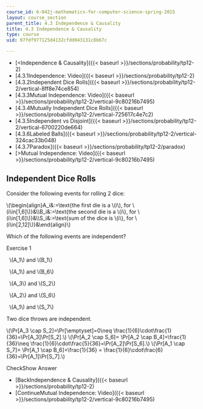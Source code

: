 ```yaml
---
course_id: 6-042j-mathematics-for-computer-science-spring-2015
layout: course_section
parent_title: 4.3 Independence & Causality
title: 4.3 Independence & Causality
type: course
uid: 07fdf977125d4132cfdd043131c8b67c

---
```


*   [<Independence & Causality]({{< baseurl >}}/sections/probability/tp12-2)
*   [4.3.1Independence: Video]({{< baseurl >}}/sections/probability/tp12-2)
*   [4.3.2Independent Dice Rolls]({{< baseurl >}}/sections/probability/tp12-2/vertical-8ff8e74ce854)
*   [4.3.3Mutual Independence: Video]({{< baseurl >}}/sections/probability/tp12-2/vertical-9c80216b7495)
*   [4.3.4Mutually Independent Dice Rolls]({{< baseurl >}}/sections/probability/tp12-2/vertical-725617c4e7c2)
*   [4.3.5Independent vs Disjoint]({{< baseurl >}}/sections/probability/tp12-2/vertical-6700220de664)
*   [4.3.6Labeled Balls]({{< baseurl >}}/sections/probability/tp12-2/vertical-324cac33b048)
*   [4.3.7Paradox]({{< baseurl >}}/sections/probability/tp12-2/paradox)
*   [\>Mutual Independence: Video]({{< baseurl >}}/sections/probability/tp12-2/vertical-9c80216b7495)

Independent Dice Rolls
----------------------

  

Consider the following events for rolling 2 dice:

\\(\\begin{align}A\_i&:=\\text{the first die is a \\(i\\), for \\(i\\in\[1,6\]\\)}&\\\\B\_i&:=\\text{the second die is a \\(i\\), for \\(i\\in\[1,6\]\\)}&\\\\S\_i&:=\\text{sum of the dice is \\(i\\), for \\(i\\in\[2,12\]\\)}&\\end{align}\\)

Which of the following events are independent?

Exercise 1

&nbsp; \\(A\_1\\) and \\(B\_1\\) &nbsp;

&nbsp; \\(A\_1\\) and \\(B\_6\\) &nbsp;

&nbsp; \\(A\_3\\) and \\(S\_2\\) &nbsp;

&nbsp; \\(A\_2\\) and \\(S\_6\\) &nbsp;

&nbsp; \\(A\_1\\) and \\(S\_7\\) &nbsp;

Two dice throws are independent.

\\(\\Pr\[A\_3 \\cap S\_2\]=\\Pr\[\\emptyset\]=0\\neq \\frac{1}{6}\\cdot\\frac{1}{36}=\\Pr\[A\_3\]\\Pr\[S\_2\].\\) \\(\\Pr\[A\_2 \\cap S\_6\]= \\Pr\[A\_2 \\cap B\_4\]=\\frac{1}{36}\\neq \\frac{1}{6}\\cdot\\frac{5}{36}=\\Pr\[A\_2\]\\Pr\[S\_6\].\\) \\(\\Pr\[A\_1 \\cap S\_7\]= \\Pr\[A\_1 \\cap B\_6\]=\\frac{1}{36} = \\frac{1}{6}\\cdot\\frac{6}{36}=\\Pr\[A\_1\]\\Pr\[S\_7\].\\)

CheckShow Answer

*   [BackIndependence & Causality]({{< baseurl >}}/sections/probability/tp12-2)
*   [ContinueMutual Independence: Video]({{< baseurl >}}/sections/probability/tp12-2/vertical-9c80216b7495)